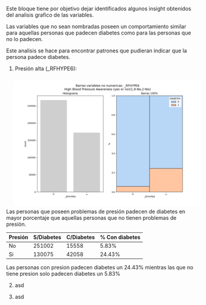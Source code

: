 Este bloque tiene por objetivo dejar identificados algunos insight obtenidos del analisis grafico de las variables.

Las variables que no sean nombradas poseen un comportamiento similar para aquellas personas que padecen diabetes como
para las personas que no lo padecen. 

Este analisis se hace para encontrar patrones que pudieran indicar que la persona padece diabetes. 

1. Presión alta (_RFHYPE6):    

<img src="data/graphs/EDA/_RFHYPE6.png" alt="Presión sanguínea" width="600" style="position: relative; left: 20px; top: 10px;">

Las personas que poseen problemas de presión padecen de diabetes en mayor porcentaje que aquellas personas que no 
tienen problemas de presión. 

| Presión | S/Diabetes | C/Diabetes | % Con diabetes |
|---------|------------|------------|----------------|
| No      | 251002     | 15558     | 5.83% |
| Si      | 130075     | 42058     | 24.43% |

Las personas con presion padecen diabetes un 24.43% mientras las que no tiene presion solo padecen diabetes un 5.83%


2. asd

3. asd
